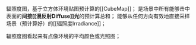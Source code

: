 辐照度图，基于立方体环境贴图预计算的[[CubeMap]]；
是场景中所有能够击中表面的**间接[[漫反射Diffuse]]光**的预计算总和；
能够从任何方向有效地直接采样场景（预计算好）的[[辐照度Irradiance]]；

辐照度图看起来有点像环境的平均颜色或光照图；